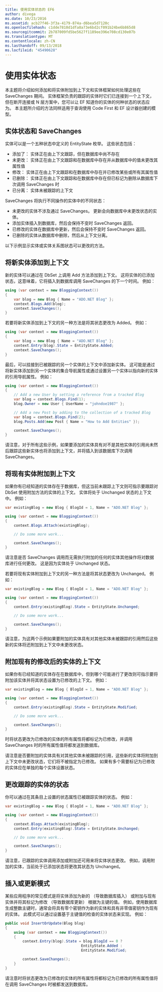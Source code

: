 ```yaml
---
title: 使用实体状态的 EF6
author: divega
ms.date: 10/23/2016
ms.assetid: acb27f46-3f3a-4179-874a-d6bea5d7120c
ms.openlocfilehash: c1dde7810d1dfa8a73e6bd2cf091b24be6b865d8
ms.sourcegitcommit: 2b787009fd5be5627f1189ee396e708cd130e07b
ms.translationtype: MT
ms.contentlocale: zh-CN
ms.lasthandoff: 09/13/2018
ms.locfileid: "45490628"
---
```

# <a name="working-with-entity-states"></a>使用实体状态
本主题将介绍如何添加和将实体附加到上下文和实体框架如何处理这些在 SaveChanges 期间。
实体框架负责的跟踪的实体时它们已连接到一个上下文，但在断开连接或 N 层方案中，您可以让 EF 知道你的实体的何种状态的状态应为。
本主题所介绍的方法同样适用于查询使用 Code First 和 EF 设计器创建的模型。  

## <a name="entity-states-and-savechanges"></a>实体状态和 SaveChanges

实体可以是一个五种状态中定义的 EntityState 枚举。 这些状态包括：  

- 添加了： 实体正在由上下文跟踪，但在数据库中尚不存在  
- 未更改： 实体正在由上下文跟踪和在数据库中存在并从数据库中的值未更改其属性值  
- 修改： 实体正在由上下文跟踪和在数据库中存在并已修改某些或所有其属性值  
- 已删除： 实体正在由上下文跟踪和在数据库中存在但已标记为删除从数据库下次调用 SaveChanges 时  
- 已分离： 实体未被跟踪的上下文  

SaveChanges 将执行不同操作的实体中的不同状态：  

- 未更改的实体不涉及通过 SaveChanges。 更新会向数据库中未更改状态的实体。  
- 添加实体插入到数据库，然后会保持不变时 SaveChanges 返回。  
- 已修改的实体在数据库中更新，然后会保持不变时 SaveChanges 返回。  
- 已删除的实体从数据库中删除，然后从上下文分离。  

以下示例显示实体或实体关系图状态可以更改的方法。  

## <a name="adding-a-new-entity-to-the-context"></a>将新实体添加到上下文  

新的实体可以通过在 DbSet 上调用 Add 方法添加到上下文。
这将实体的已添加状态，这意味着，它将插入到数据库调用 SaveChanges 的下一个时间。
例如：  

``` csharp
using (var context = new BloggingContext())
{
    var blog = new Blog { Name = "ADO.NET Blog" };
    context.Blogs.Add(blog);
    context.SaveChanges();
}
```  

若要将新实体添加到上下文的另一种方法是将其状态更改为 Added。 例如：  

``` csharp
using (var context = new BloggingContext())
{
    var blog = new Blog { Name = "ADO.NET Blog" };
    context.Entry(blog).State = EntityState.Added;
    context.SaveChanges();
}
```  

最后，可以挂接到已被跟踪的另一个实体的上下文中添加新实体。
这可能是通过将新实体添加到另一个实体的集合导航属性或通过设置另一个实体以指向新的实体的引用导航属性。 例如：  

``` csharp
using (var context = new BloggingContext())
{
    // Add a new User by setting a reference from a tracked Blog
    var blog = context.Blogs.Find(1);
    blog.Owner = new User { UserName = "johndoe1987" };

    // Add a new Post by adding to the collection of a tracked Blog
    var blog = context.Blogs.Find(2);
    blog.Posts.Add(new Post { Name = "How to Add Entities" });

    context.SaveChanges();
}
```  

请注意，对于所有这些示例，如果要添加的实体具有对不是其他实体的引用尚未然后跟踪这些新实体也将添加到上下文，并将插入到该数据库下次调用 SaveChanges。  

## <a name="attaching-an-existing-entity-to-the-context"></a>将现有实体附加到上下文  

如果你有已经知道的实体存在于数据库，但这当前未跟踪上下文则可指示要跟踪对 DbSet 使用附加方法的实体的上下文。 实体将处于 Unchanged 状态的上下文中。 例如：  

``` csharp
var existingBlog = new Blog { BlogId = 1, Name = "ADO.NET Blog" };

using (var context = new BloggingContext())
{
    context.Blogs.Attach(existingBlog);

    // Do some more work...  

    context.SaveChanges();
}
```  

请注意是否 SaveChanges 调用而无需执行附加的任何的实体其他操作将对数据库进行任何更改。 这是因为实体处于 Unchanged 状态。  

若要将现有实体附加到上下文的另一种方法是将其状态更改为 Unchanged。 例如：  

``` csharp
var existingBlog = new Blog { BlogId = 1, Name = "ADO.NET Blog" };

using (var context = new BloggingContext())
{
    context.Entry(existingBlog).State = EntityState.Unchanged;

    // Do some more work...  

    context.SaveChanges();
}
```  

请注意，为这两个示例如果要附加的实体具有对其他实体未被跟踪的引用然后这些新的实体将还附加到上下文中未更改状态。  

## <a name="attaching-an-existing-but-modified-entity-to-the-context"></a>附加现有的修改后的实体的上下文  

如果你有已经知道的实体存在在数据库中，但到哪个可能进行了更改则可指示要将附加该实体并将其状态设置为已修改的上下文。
例如：  

``` csharp
var existingBlog = new Blog { BlogId = 1, Name = "ADO.NET Blog" };

using (var context = new BloggingContext())
{
    context.Entry(existingBlog).State = EntityState.Modified;

    // Do some more work...  

    context.SaveChanges();
}
```  

时将状态更改为已修改的实体的所有属性将都标记为已修改，并调用 SaveChanges 时的所有属性值将都发送到数据库。  

请注意是否要附加的实体具有对其他实体未被跟踪的引用，这些新的实体将附加到上下文中未更改状态，它们将不被指定为已修改。
如果有多个需要标记为已修改的实体应在单独的每个实体设置状态。  

## <a name="changing-the-state-of-a-tracked-entity"></a>更改跟踪的实体的状态  

你可以通过在其条目上设置的状态属性已被跟踪实体的状态。 例如：  

``` csharp
var existingBlog = new Blog { BlogId = 1, Name = "ADO.NET Blog" };

using (var context = new BloggingContext())
{
    context.Blogs.Attach(existingBlog);
    context.Entry(existingBlog).State = EntityState.Unchanged;

    // Do some more work...  

    context.SaveChanges();
}
```  

请注意，已跟踪的实体调用添加或附加还可用来将实体状态更改。 例如，调用附加的实体，当前处于已添加状态将更改其状态为 Unchanged。  

## <a name="insert-or-update-pattern"></a>插入或更新模式  

某些应用程序的常见模式是将实体添加为新的 （导致数据库插入） 或附加与现有实体并将其标记为修改 （导致数据库更新） 根据为主键的值。
例如，使用数据库生成整数主键时，通常会将具有零个密钥作为新的实体和具有非零值密钥作为现有的实体。
此模式可以通过设置基于主键值的检查的实体状态来实现。 例如：  

``` csharp
public void InsertOrUpdate(Blog blog)
{
    using (var context = new BloggingContext())
    {
        context.Entry(blog).State = blog.BlogId == 0 ?
                                   EntityState.Added :
                                   EntityState.Modified;

        context.SaveChanges();
    }
}
```  

请注意时将状态更改为已修改的实体的所有属性将都标记为已修改的所有属性值将在调用 SaveChanges 时被都发送到数据库。  
